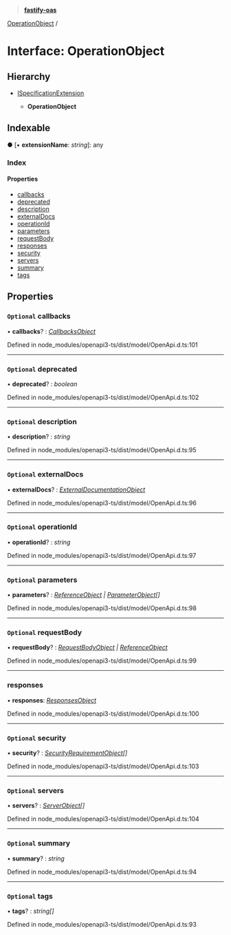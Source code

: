 > **[fastify-oas](../README.md)**

[OperationObject](operationobject.md) /

# Interface: OperationObject

## Hierarchy

* [ISpecificationExtension](ispecificationextension.md)

  * **OperationObject**

## Indexable

● \[▪ **extensionName**: *string*\]: any

### Index

#### Properties

* [callbacks](operationobject.md#optional-callbacks)
* [deprecated](operationobject.md#optional-deprecated)
* [description](operationobject.md#optional-description)
* [externalDocs](operationobject.md#optional-externaldocs)
* [operationId](operationobject.md#optional-operationid)
* [parameters](operationobject.md#optional-parameters)
* [requestBody](operationobject.md#optional-requestbody)
* [responses](operationobject.md#responses)
* [security](operationobject.md#optional-security)
* [servers](operationobject.md#optional-servers)
* [summary](operationobject.md#optional-summary)
* [tags](operationobject.md#optional-tags)

## Properties

### `Optional` callbacks

• **callbacks**? : *[CallbacksObject](callbacksobject.md)*

Defined in node_modules/openapi3-ts/dist/model/OpenApi.d.ts:101

___

### `Optional` deprecated

• **deprecated**? : *boolean*

Defined in node_modules/openapi3-ts/dist/model/OpenApi.d.ts:102

___

### `Optional` description

• **description**? : *string*

Defined in node_modules/openapi3-ts/dist/model/OpenApi.d.ts:95

___

### `Optional` externalDocs

• **externalDocs**? : *[ExternalDocumentationObject](externaldocumentationobject.md)*

Defined in node_modules/openapi3-ts/dist/model/OpenApi.d.ts:96

___

### `Optional` operationId

• **operationId**? : *string*

Defined in node_modules/openapi3-ts/dist/model/OpenApi.d.ts:97

___

### `Optional` parameters

• **parameters**? : *[ReferenceObject](referenceobject.md) | [ParameterObject](parameterobject.md)[]*

Defined in node_modules/openapi3-ts/dist/model/OpenApi.d.ts:98

___

### `Optional` requestBody

• **requestBody**? : *[RequestBodyObject](requestbodyobject.md) | [ReferenceObject](referenceobject.md)*

Defined in node_modules/openapi3-ts/dist/model/OpenApi.d.ts:99

___

###  responses

• **responses**: *[ResponsesObject](responsesobject.md)*

Defined in node_modules/openapi3-ts/dist/model/OpenApi.d.ts:100

___

### `Optional` security

• **security**? : *[SecurityRequirementObject](securityrequirementobject.md)[]*

Defined in node_modules/openapi3-ts/dist/model/OpenApi.d.ts:103

___

### `Optional` servers

• **servers**? : *[ServerObject](serverobject.md)[]*

Defined in node_modules/openapi3-ts/dist/model/OpenApi.d.ts:104

___

### `Optional` summary

• **summary**? : *string*

Defined in node_modules/openapi3-ts/dist/model/OpenApi.d.ts:94

___

### `Optional` tags

• **tags**? : *string[]*

Defined in node_modules/openapi3-ts/dist/model/OpenApi.d.ts:93